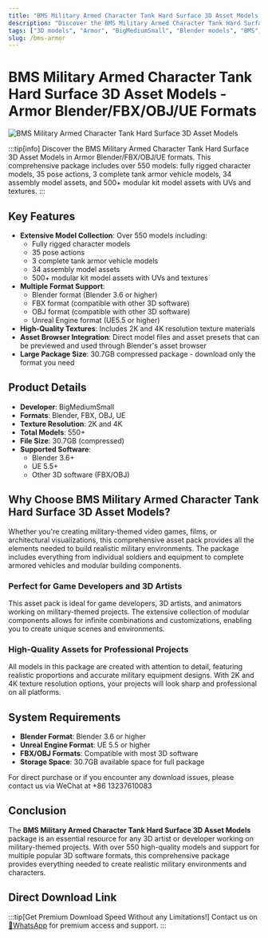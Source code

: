 ```yaml
---
title: "BMS Military Armed Character Tank Hard Surface 3D Asset Models - Armor Blender/FBX/OBJ/UE Formats"
description: "Discover the BMS Military Armed Character Tank Hard Surface 3D Asset Models in Armor Blender/FBX/OBJ/UE formats. This comprehensive package includes over 550 models: fully rigged character models, 35 pose actions, 3 complete tank armor vehicle models, 34 assembly model assets, and 500+ modular kit model assets with UVs and textures."
tags: ["3D models", "Armor", "BigMediumSmall", "Blender models", "BMS", "FBX models", "OBJ models", "UE models", "character models", "military models", "tank models", "role models", "premium assets", "3D assets"]
slug: /bms-armor
---
```

<!--Above is frontmatter Part-generate depend on content meet Google Seo, you need to balance automation efficiency with Google's core ranking factors—especially E-E-A-T (Experience, Expertise, Authoritativeness, Trustworthiness), -->

<!--First Part-This is Title -->
# BMS Military Armed Character Tank Hard Surface 3D Asset Models - Armor Blender/FBX/OBJ/UE Formats

<!--Second Part-This is First Banner -->
![BMS Military Armed Character Tank Hard Surface 3D Asset Models](https://www.gfxcamp.com/wp-content/uploads/2025/08/BMS-Armor.jpg)

:::tip[info]
Discover the BMS Military Armed Character Tank Hard Surface 3D Asset Models in Armor Blender/FBX/OBJ/UE formats. This comprehensive package includes over 550 models: fully rigged character models, 35 pose actions, 3 complete tank armor vehicle models, 34 assembly model assets, and 500+ modular kit model assets with UVs and textures.
:::

## Key Features

- **Extensive Model Collection**: Over 550 models including:
  - Fully rigged character models
  - 35 pose actions
  - 3 complete tank armor vehicle models
  - 34 assembly model assets
  - 500+ modular kit model assets with UVs and textures
- **Multiple Format Support**: 
  - Blender format (Blender 3.6 or higher)
  - FBX format (compatible with other 3D software)
  - OBJ format (compatible with other 3D software)
  - Unreal Engine format (UE5.5 or higher)
- **High-Quality Textures**: Includes 2K and 4K resolution texture materials
- **Asset Browser Integration**: Direct model files and asset presets that can be previewed and used through Blender's asset browser
- **Large Package Size**: 30.7GB compressed package - download only the format you need

## Product Details

- **Developer**: BigMediumSmall
- **Formats**: Blender, FBX, OBJ, UE
- **Texture Resolution**: 2K and 4K
- **Total Models**: 550+
- **File Size**: 30.7GB (compressed)
- **Supported Software**: 
  - Blender 3.6+
  - UE 5.5+
  - Other 3D software (FBX/OBJ)

## Why Choose BMS Military Armed Character Tank Hard Surface 3D Asset Models?

Whether you're creating military-themed video games, films, or architectural visualizations, this comprehensive asset pack provides all the elements needed to build realistic military environments. The package includes everything from individual soldiers and equipment to complete armored vehicles and modular building components.

### Perfect for Game Developers and 3D Artists

This asset pack is ideal for game developers, 3D artists, and animators working on military-themed projects. The extensive collection of modular components allows for infinite combinations and customizations, enabling you to create unique scenes and environments.

### High-Quality Assets for Professional Projects

All models in this package are created with attention to detail, featuring realistic proportions and accurate military equipment designs. With 2K and 4K texture resolution options, your projects will look sharp and professional on all platforms.

## System Requirements

- **Blender Format**: Blender 3.6 or higher
- **Unreal Engine Format**: UE 5.5 or higher
- **FBX/OBJ Formats**: Compatible with most 3D software
- **Storage Space**: 30.7GB available space for full package

For direct purchase or if you encounter any download issues, please contact us via WeChat at +86 13237610083

## Conclusion

The **BMS Military Armed Character Tank Hard Surface 3D Asset Models** package is an essential resource for any 3D artist or developer working on military-themed projects. With over 550 high-quality models and support for multiple popular 3D software formats, this comprehensive package provides everything needed to create realistic military environments and characters.

## Direct Download Link
:::tip[Get Premium Download Speed Without any Limitations!]
Contact us on [💬WhatsApp](https://wa.me/+8613237610083) for premium  access and support.
:::
